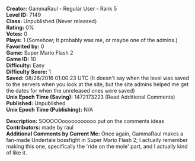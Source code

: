 **Creator:** GammaRaul - Regular User - Rank 5 <br>
**Level ID:** 7149 <br>
**Class:** Unpublished (Never released) <br>
**Rating:** 0% <br>
**Votes:** 0 <br>
**Plays:** 1 (Somehow; It probably was me, or maybe one of the admins.) <br>
**Favorited by:** 0 <br>
**Game:** Super Mario Flash 2 <br>
**Game ID:** 10 <br>
**Difficulty:** Easy <br>
**Difficulty Score:** 1 <br>
**Saved:** 08/26/2016 01:00:23 UTC (It doesn't say when the level was saved to the servers when you look at the site, but the site admins helped me get the dates for when the unreleased ones were saved) <br>
**Unix Epoch Time (Saving):** 1472173223 (Read Additional Comments) <br>
**Published:** Unpublished <br>
**Unix Epoch Time (Publishing):** N/A

**Description:** SOOOOOooooooooooo put on the comments ideas <br>
**Contributors:** made by raul <br>
**Additional Comments by Current Me:** Once again, GammaRaul makes a fan-made Undertale bossfight in Super Mario Flash 2; I actually remember making this one, specifically the 'ride on the mole' part, and I actually kind of like it.
